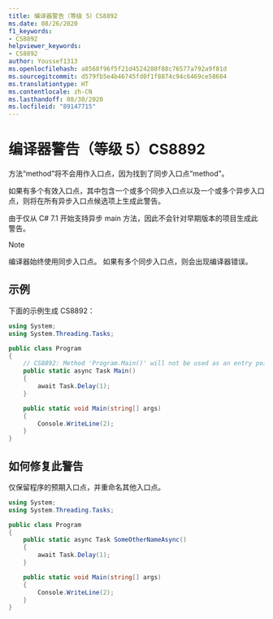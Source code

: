 ```yaml
---
title: 编译器警告（等级 5）CS8892
ms.date: 08/26/2020
f1_keywords:
- CS8892
helpviewer_keywords:
- CS8892
author: Youssef1313
ms.openlocfilehash: a8568f96f5f21d4524280f88c76577a792a9f81d
ms.sourcegitcommit: d579fb5e4b46745fd0f1f8874c94c6469ce58604
ms.translationtype: HT
ms.contentlocale: zh-CN
ms.lasthandoff: 08/30/2020
ms.locfileid: "89147715"
---
```

# <a name="compiler-warning-level-5-cs8892"></a>编译器警告（等级 5）CS8892

方法“method”将不会用作入口点，因为找到了同步入口点“method”。

如果有多个有效入口点，其中包含一个或多个同步入口点以及一个或多个异步入口点，则将在所有异步入口点候选项上生成此警告。

由于仅从 C# 7.1 开始支持异步 main 方法，因此不会针对早期版本的项目生成此警告。

> [!NOTE]
> 编译器始终使用同步入口点。 如果有多个同步入口点，则会出现编译器错误。

## <a name="example"></a>示例

下面的示例生成 CS8892：

```csharp
using System;
using System.Threading.Tasks;

public class Program
{
    // CS8892: Method 'Program.Main()' will not be used as an entry point because a synchronous entry point 'Program.Main(string[])' was found.
    public static async Task Main()
    {
        await Task.Delay(1);
    }

    public static void Main(string[] args)
    {
        Console.WriteLine(2);
    }
}
```

## <a name="how-to-fix-this-warning"></a>如何修复此警告

仅保留程序的预期入口点，并重命名其他入口点。

```csharp
using System;
using System.Threading.Tasks;

public class Program
{
    public static async Task SomeOtherNameAsync()
    {
        await Task.Delay(1);
    }

    public static void Main(string[] args)
    {
        Console.WriteLine(2);
    }
}
```
